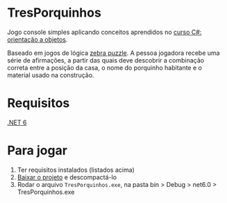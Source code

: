﻿# TresPorquinhos
Jogo console simples aplicando conceitos aprendidos no [curso C#: orientação a objetos](https://cursos.alura.com.br/course/c-sharp-orientacao-objetos).

Baseado em jogos de lógica [zebra puzzle](https://en.wikipedia.org/wiki/Zebra_Puzzle). A pessoa jogadora recebe uma série de afirmações, a partir das quais deve descobrir a combinação correta entre a posição da casa, o nome do porquinho habitante e o material usado na construção.

# Requisitos
[.NET 6](https://dotnet.microsoft.com/en-us/download/dotnet/6.0)

# Para jogar

1. Ter requisitos instalados (listados acima)
2. [Baixar o projeto](https://github.com/alura-uesugui/PDI_TresPorquinhos/archive/refs/heads/main.zip) e descompactá-lo
3. Rodar o arquivo `TresPorquinhos.exe`, na pasta bin > Debug > net6.0 > TresPorquinhos.exe

